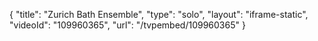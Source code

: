 {
    "title": "Zurich Bath Ensemble",
    "type": "solo",
    "layout": "iframe-static",
    "videoId": "109960365",
    "url": "\/tvpembed\/109960365"
}